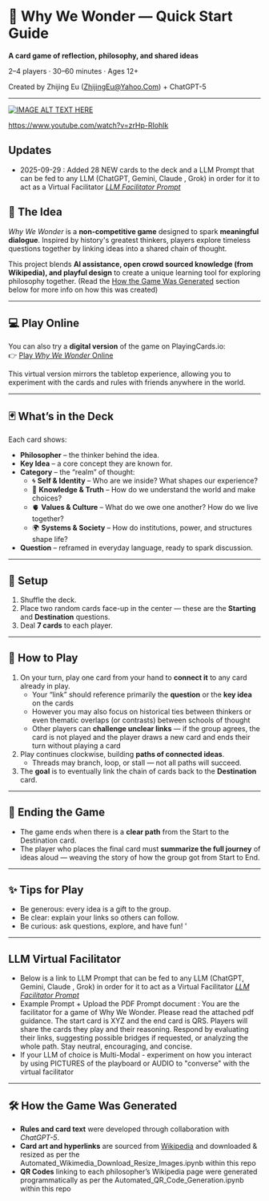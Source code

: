 # 🌟 Why We Wonder — Quick Start Guide

**A card game of reflection, philosophy, and shared ideas**  

2–4 players · 30–60 minutes · Ages 12+

Created by Zhijing Eu (ZhijingEu@Yahoo.Com) + ChatGPT-5

---

[![IMAGE ALT TEXT HERE](https://img.youtube.com/vi/zrHp-RIohlk/0.jpg)](https://www.youtube.com/watch?v=zrHp-RIohlk)

https://www.youtube.com/watch?v=zrHp-RIohlk

## Updates
- 2025-09-29 : Added 28 NEW cards to the deck and a LLM Prompt that can be fed to any LLM (ChatGPT, Gemini, Claude , Grok) in order for it to act as a Virtual Facilitator [*LLM Facilitator Prompt*](https://github.com/ZhijingEu/Why_We_Wonder/blob/main/LLM_Facilitator_Prompt.pdf)

## 🎯 The Idea
*Why We Wonder* is a **non-competitive game** designed to spark **meaningful dialogue**. Inspired by history's greatest thinkers, players explore timeless questions together by linking ideas into a shared chain of thought.

This project blends **AI assistance, open crowd sourced knowledge (from Wikipedia), and playful design** to create a unique learning tool for exploring philosophy together. (Read the [How the Game Was Generated](#how-the-game-was-generated) section below for more info on how this was created)

---

## 💻 Play Online
You can also try a **digital version** of the game on PlayingCards.io:  
👉 [Play *Why We Wonder* Online](https://playingcards.io/bzcseg)

This virtual version mirrors the tabletop experience, allowing you to experiment with the cards and rules with friends anywhere in the world.

---

## 🃏 What’s in the Deck
Each card shows:
- **Philosopher** – the thinker behind the idea.
- **Key Idea** – a core concept they are known for.
- **Category** – the “realm” of thought:
  - 🌀 **Self & Identity** – Who are we inside? What shapes our experience?
  - 🧠 **Knowledge & Truth** – How do we understand the world and make choices?
  - 🫀 **Values & Culture** – What do we owe one another? How do we live together?
  - 🌍 **Systems & Society** – How do institutions, power, and structures shape life?
- **Question** – reframed in everyday language, ready to spark discussion.

---

## 🎲 Setup
1. Shuffle the deck.
2. Place two random cards face-up in the center — these are the **Starting** and **Destination** questions.
3. Deal **7 cards** to each player.

---

## 🔄 How to Play
1. On your turn, play one card from your hand to **connect it** to any card already in play.
   - Your “link” should reference primarily the **question** or the **key idea** on the cards
   - However you may also focus on historical ties between thinkers or even thematic overlaps (or contrasts) between schools of thought  
   - Other players can **challenge unclear links** — if the group agrees, the card is not played and the player draws a new card and ends their turn without playing a card
2. Play continues clockwise, building **paths of connected ideas**.
   - Threads may branch, loop, or stall — not all paths will succeed.
3. The **goal** is to eventually link the chain of cards back to the **Destination** card.

---

## 🏁 Ending the Game
- The game ends when there is a **clear path** from the Start to the Destination card.
- The player who places the final card must **summarize the full journey** of ideas aloud — weaving the story of how the group got from Start to End.

---

## ✨ Tips for Play
- Be generous: every idea is a gift to the group.  
- Be clear: explain your links so others can follow.  
- Be curious: ask questions, explore, and have fun! '

---

## LLM Virtual Facilitator 
- Below is a link to LLM Prompt that can be fed to any LLM (ChatGPT, Gemini, Claude , Grok) in order for it to act as a Virtual Facilitator [*LLM Facilitator Prompt*](https://github.com/ZhijingEu/Why_We_Wonder/blob/main/LLM_Facilitator_Prompt.pdf)
- Example Prompt + Upload the PDF Prompt document : You are the facilitator for a game of Why We Wonder. Please read the attached pdf guidance. The start card is XYZ and the end card is QRS. Players will share the cards they play and their reasoning. Respond by evaluating their links, suggesting possible bridges if requested, or analyzing the whole path. Stay neutral, encouraging, and concise.
- If your LLM of choice is Multi-Modal - experiment on how you interact by using PICTURES of the playboard or AUDIO to "converse" with the virtual facilitator
 
---

## 🛠️ How the Game Was Generated
- **Rules and card text** were developed through collaboration with *ChatGPT-5*.  
- **Card art and hyperlinks** are sourced from [Wikipedia](https://wikipedia.com) and downloaded & resized as per the Automated_Wikimedia_Download_Resize_Images.ipynb within this repo  
- **QR Codes** linking to each philosopher’s Wikipedia page were generated programmatically as per the Automated_QR_Code_Generation.ipynb within this repo 
